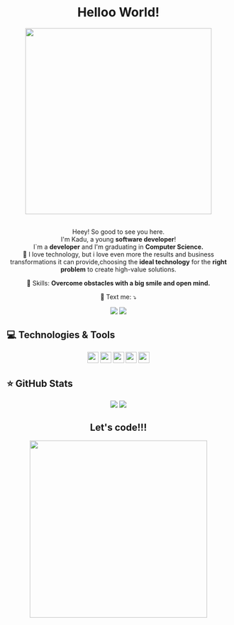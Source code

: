 <span align="center">

# Helloo World!

</span>

<div align="center">

<img height="420em" src="https://user-images.githubusercontent.com/70382532/138322189-2db8df52-9dcb-40a0-88a8-c365466bd33d.gif" />

</div>


<br>
<p align="center">
  Heey! So good to see you here. <br>I'm Kadu, a young <strong>software developer</strong>! <br> I`m a <strong>developer</strong> and I'm graduating in <strong>Computer Science.</strong><br />
🎯 I love technology, but i love even more the results and business transformations it can provide,choosing the <strong>ideal technology</strong> for the <strong>right problem</strong> to create high-value solutions.

</p>

<p align="center">
  💼 Skills: <strong>Overcome obstacles with a big smile and open mind.</strong>
</p>

<p align="center">
  💌 Text me: ⤵️
</p>

<p align="center">
  <a href="https://www.instagram.com/kit_del_ledger/" alt="Instagram">
  <img src="https://img.shields.io/badge/-Instagram-DF0174?style=for-the-badge&logo=instagram&logoColor=white&link=https://www.instagram.com/kit_del_ledger/"/></a>
  
  <a href="https://www.linkedin.com/in/kaduplentis/" alt="Linkedin">
  <img src="https://img.shields.io/badge/-Linkedin-0e76a8?style=for-the-badge&logo=Linkedin&logoColor=white&link=https://www.linkedin.com/in/kaduplentis/" /></a>
</p>  

## 💻 Technologies & Tools

<p align="center">
  
 
<img src="https://img.shields.io/badge/-Javascript-%23F7DF1E?style=flat-square&logo=javascript&logoColor=black" height="25"/>
<img src="https://img.shields.io/badge/react%20-%2320232a.svg?&style=for-the-badge&logo=react&logoColor=%2361DAFB" height="25"/>
<img src="https://img.shields.io/badge/-Typecript-%23007ACC?style=flat-square&logo=typescript&logoColor=white" height="25"/>
<img src="https://img.shields.io/badge/-Bootstrap-%23563D7C.svg?style=flat-square&logo=bootstrap&logoColor=white" height="25"/>
<img src="https://img.shields.io/badge/-GitHub-181717?style=flat-square&logo=github" height="25"/>

</p>

## ⭐ GitHub Stats

<p align = "center">
  <img src = "https://github-readme-stats.vercel.app/api?username=Kadu1811&show_icons=true&theme=tokyonight&line_height=27">
  <img src = "https://github-readme-stats.vercel.app/api/top-langs/?username=Kadu1811&hide=java,shell,typescript&theme=tokyonight">
</p>

<div align="center">
<h2>Let's code!!!</h2>
<img src="https://media.giphy.com/media/LmNwrBhejkK9EFP504/giphy.gif" width="400px" />
</div>
